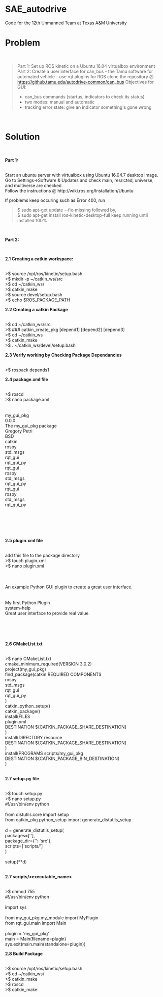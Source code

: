 # SAE_autodrive
Code for the 12th Unmanned Team at Texas A&amp;M University
</br>

# Problem #

</br>

> Part 1: Set up ROS kinetic on a Ubuntu 16.04 virtualbox environment
> Part 2: Create a user interface for can_bus - the Tamu software for automated vehicle - use rqt plugins for ROS
> clone the repository @ https://github.tamu.edu/autodrive-common/can_bus
> Objectives for GUI:
> * can_bus commands (startus, indicators to check its status)
> * two modes: manual and automatic
> * tracking error state: give an indicator something's gone wrong
> 
</br>

# Solution #

</br>

**Part 1:**

</br>
Start an ubuntu server with virtualbox using Ubuntu 16.04.7 desktop image. </br>
Go to Settings->Software & Updates and check main, resricted, universe, and multiverse are checked. </br>
Follow the instructions @ http://wiki.ros.org/Installation/Ubuntu </br>

If problems keep occuring such as Error 400, run </br>
>$ sudo apt-get update --fix-missing
followed by, </br>
>$ sudo apt-get install ros-kinetic-desktop-full
keep running until installed 100% </br>
</br>

**Part 2:**

</br>

**2.1 Creating a catkin workspace:**

</br>
>$ source /opt/ros/kinetic/setup.bash </br>
>$ mkdir -p ~/catkin_ws/src </br>
>$ cd ~/catkin_ws/ </br>
>$ catkin_make </br>
>$ source devel/setup.bash </br>
>$ echo $ROS_PACKAGE_PATH
</br>

**2.2 Creating a catkin Package**

</br>
>$ cd ~/catkin_ws/src </br>
>$ ### catkin_create_pkg <package_name> [depend1] [depend2] [depend3] </br>
>$ cd ~/catkin_ws </br>
>$ catkin_make </br>
>$ . ~/catkin_ws/devel/setup.bash
</br>

**2.3 Verify working by Checking Package Dependancies**

</br>
>$ rospack depends1 <package_name>
</br>

**2.4 package.xml file**

</br>
>$ roscd <package_name> </br>
>$ nano package.xml </br>
<?xml version="1.0"?> </br>
<package format="2"> </br>
  <name>my_gui_pkg</name> </br>
  <version>0.0.0</version> </br>
  <description>The my_gui_pkg package</description> </br>
  <maintainer email="gcpetri@tamu.edu">Gregory Petri</maintainer> </br>
  <license>BSD</license> </br>
  <buildtool_depend>catkin</buildtool_depend> </br>
  <build_depend>rospy</build_depend> </br>
  <build_depend>std_msgs</build_depend> </br>
  <build_depend>rqt_gui</build_depend> </br>
  <build_depend>rqt_gui_py</build_depend> </br>
  <build_export_depend>rqt_gui</build_export_depend> </br>
  <build_export_depend>rospy</build_export_depend> </br>
  <build_export_depend>std_msgs</build_export_depend> </br>
  <build_export_depend>rqt_gui_py</build_export_depend> </br>
  <exec_depend>rqt_gui</exec_depend> </br>
  <exec_depend>rospy</exec_depend> </br>
  <exec_depend>std_msgs</exec_depend> </br>
  <exec_depend>rqt_gui_py</exec_depend> </br>
  <export> </br>
    <my_gui_pkg plugin="${prefix}/plugin.xml"/> </br>
  </export> </br>
</package> </br>
</br>

**2.5 plugin.xml file**

</br>
add this file to the package directory </br>
>$ touch plugin.xml </br>
>$ nano plugin.xml </br>
<library path="src"> </br>
  <class name="My Plugin" type="PACKAGE_NAME.my_module.MyPlugin" base_class_type="rqt_gui_py::Plugin"> </br>
    <description> </br>
      An example Python GUI plugin to create a great user interface. </br>
    </description> </br>
    <qtgui> </br>
      <label>My first Python Plugin</label> </br>
      <icon type="theme">system-help</icon> </br>
      <statustip>Great user interface to provide real value.</statustip> </br>
    </qtgui> </br>
  </class> </br>
</library> </br>
</br>

**2.6 CMakeList.txt**

</br>
>$ nano CMakeList.txt </br>
cmake_minimum_required(VERSION 3.0.2) </br>
project(my_gui_pkg) </br>
find_package(catkin REQUIRED COMPONENTS </br>
  rospy </br>
  std_msgs </br>
  rqt_gui </br>
  rqt_gui_py </br>
) </br>
catkin_python_setup() </br>
catkin_package() </br>
install(FILES </br>
   plugin.xml </br>
   DESTINATION ${CATKIN_PACKAGE_SHARE_DESTINATION} </br>
) </br>
install(DIRECTORY resource </br>
   DESTINATION ${CATKIN_PACKAGE_SHARE_DESTINATION} </br>
) </br>
install(PROGRAMS scripts/my_gui_pkg </br>
   DESTINATION ${CATKIN_PACKAGE_BIN_DESTINATION} </br>
) </br>
</br>

**2.7 setup.py file**

</br>
>$ touch setup.py </br>
>$ nano setup.py </br>
#!/usr/bin/env python </br>
</br>
from distutils.core import setup </br>
from catkin_pkg.python_setup import generate_distutils_setup </br>
</br>
d = generate_distutils_setup( </br>
    packages=['<package_name>'], </br>
    package_dir={'': 'src'}, </br>
    scripts=['scripts/<package_name>'] </br>
) </br>
</br>
setup(**d) </br>
</br>

**2.7 scripts/<executable_name>**
  
</br>
>$ chmod 755 <executable> </br>
#!/usr/bin/env python </br>
</br>
import sys </br>
</br>
from my_gui_pkg.my_module import MyPlugin </br>
from rqt_gui.main import Main </br>
</br>
plugin = 'my_gui_pkg' </br>
main = Main(filename=plugin) </br>
sys.exit(main.main(standalone=plugin))
</br>

**2.8 Build Package**

</br>
>$ source /opt/ros/kinetic/setup.bash </br>
>$ cd ~/catkin_ws/ </br>
>$ catkin_make </br>
>$ roscd <package_name> </br>
>$ catkin_make </br>
